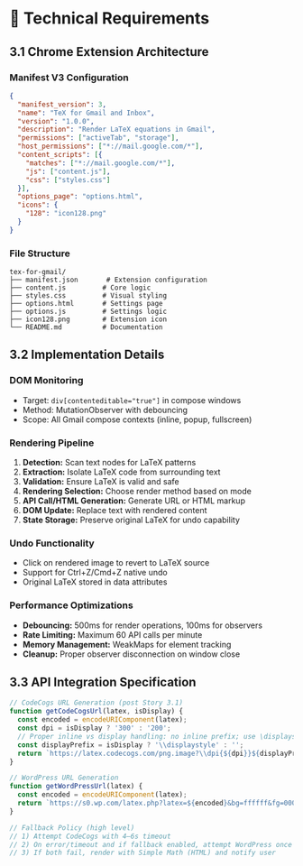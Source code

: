 # 🔧 Technical Requirements

## 3.1 Chrome Extension Architecture

### Manifest V3 Configuration
```json
{
  "manifest_version": 3,
  "name": "TeX for Gmail and Inbox",
  "version": "1.0.0",
  "description": "Render LaTeX equations in Gmail",
  "permissions": ["activeTab", "storage"],
  "host_permissions": ["*://mail.google.com/*"],
  "content_scripts": [{
    "matches": ["*://mail.google.com/*"],
    "js": ["content.js"],
    "css": ["styles.css"]
  }],
  "options_page": "options.html",
  "icons": {
    "128": "icon128.png"
  }
}
```

### File Structure
```
tex-for-gmail/
├── manifest.json       # Extension configuration
├── content.js         # Core logic
├── styles.css         # Visual styling
├── options.html       # Settings page
├── options.js         # Settings logic
├── icon128.png        # Extension icon
└── README.md          # Documentation
```

## 3.2 Implementation Details

### DOM Monitoring
- Target: `div[contenteditable="true"]` in compose windows
- Method: MutationObserver with debouncing
- Scope: All Gmail compose contexts (inline, popup, fullscreen)

### Rendering Pipeline
1. **Detection:** Scan text nodes for LaTeX patterns
2. **Extraction:** Isolate LaTeX code from surrounding text
3. **Validation:** Ensure LaTeX is valid and safe
4. **Rendering Selection:** Choose render method based on mode
5. **API Call/HTML Generation:** Generate URL or HTML markup
6. **DOM Update:** Replace text with rendered content
7. **State Storage:** Preserve original LaTeX for undo capability

### Undo Functionality
- Click on rendered image to revert to LaTeX source
- Support for Ctrl+Z/Cmd+Z native undo
- Original LaTeX stored in data attributes

### Performance Optimizations
- **Debouncing:** 500ms for render operations, 100ms for observers
- **Rate Limiting:** Maximum 60 API calls per minute
- **Memory Management:** WeakMaps for element tracking
- **Cleanup:** Proper observer disconnection on window close

## 3.3 API Integration Specification

```javascript
// CodeCogs URL Generation (post Story 3.1)
function getCodeCogsUrl(latex, isDisplay) {
  const encoded = encodeURIComponent(latex);
  const dpi = isDisplay ? '300' : '200';
  // Proper inline vs display handling: no inline prefix; use \displaystyle for display
  const displayPrefix = isDisplay ? '\\displaystyle' : '';
  return `https://latex.codecogs.com/png.image?\\dpi{${dpi}}${displayPrefix}%20${encoded}`;
}

// WordPress URL Generation  
function getWordPressUrl(latex) {
  const encoded = encodeURIComponent(latex);
  return `https://s0.wp.com/latex.php?latex=${encoded}&bg=ffffff&fg=000000&s=0`;
}

// Fallback Policy (high level)
// 1) Attempt CodeCogs with 4–6s timeout
// 2) On error/timeout and if fallback enabled, attempt WordPress once
// 3) If both fail, render with Simple Math (HTML) and notify user
```
